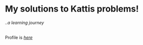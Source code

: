 My solutions to Kattis problems!
============= 
###### ..a learning journey
Profile is 
_[here](https://open.kattis.com/users/sala-gabriel)_
